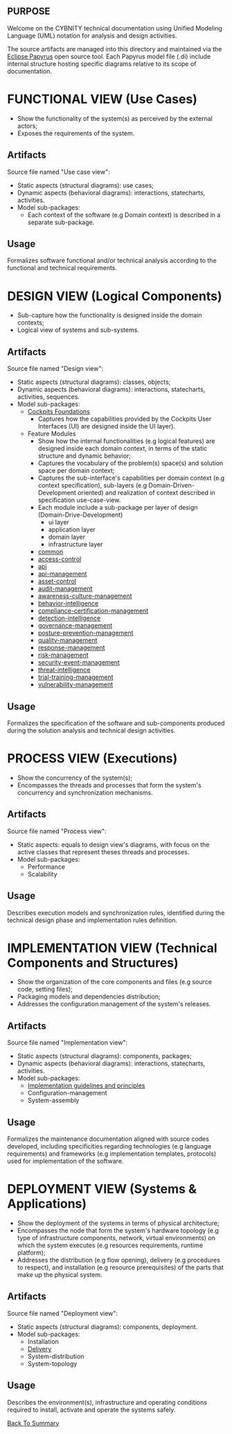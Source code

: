 ## PURPOSE
Welcome on the CYBNITY technical documentation using Unified Modeling Language (UML) notation for analysis and design activities.

The source artifacts are managed into this directory and maintained via the [Eclipse Papyrus](https://www.eclipse.org/papyrus/) open source tool.
Each Papyrus model file (.di) include internal structure hosting specific diagrams relative to its scope of documentation.

# FUNCTIONAL VIEW (Use Cases)
- Show the functionality of the system(s) as perceived by the external actors;
- Exposes the requirements of the system.

## Artifacts
Source file named "Use case view":
- Static aspects (structural diagrams): use cases;
- Dynamic aspects (behavioral diagrams): interactions, statecharts, activities.
- Model sub-packages:
  - Each context of the software (e.g Domain context) is described in a separate sub-package. 
  
## Usage
Formalizes software functional and/or technical analysis according to the functional and technical requirements.

# DESIGN VIEW (Logical Components)
- Sub-capture how the functionality is designed inside the domain contexts;
- Logical view of systems and sub-systems.

## Artifacts
Source file named "Design view":
- Static aspects (structural diagrams): classes, objects;
- Dynamic aspects (behavioral diagrams): interactions, statecharts, activities, sequences.
- Model sub-packages:
  - [Cockpits Foundations](cockpit-foundations)
    - Captures how the capabilities provided by the Cockpits User Interfaces (UI) are designed inside the UI layer).
  - Feature Modules
    - Show how the internal functionalities (e.g logical features) are designed inside each domain context, in terms of the static structure and dynamic behavior;
    - Captures the vocabulary of the problem(s) space(s) and solution space per domain context;
    - Captures the sub-interface's capabilities per domain context (e.g context specification), sub-layers (e.g Domain-Driven-Development oriented) and realization of context described in specification use-case-view.
    - Each module include a sub-package per layer of design (Domain-Drive-Development)
      - ui layer
      - application layer
      - domain layer
      - infrastructure layer
    - [common](design)
    - [access-control](design/access-control)
    - [api](design/api)
    - [api-management](design/api-management)
    - [asset-control](design/asset-control)
    - [audit-management](design/audit-management)
    - [awareness-culture-management](design/awareness-culture-management)
    - [behavior-intelligence](design/behavior-intelligence)
    - [compliance-certification-management](design/compliance-certification-management)
    - [detection-intelligence](design/detection-intelligence)
    - [governance-management](design/governance-management)
    - [posture-prevention-management](design/posture-prevention-management)
    - [quality-management](design/quality-management)
    - [response-management](design/response-management)
    - [risk-management](design/risk-management)
    - [security-event-management](design/security-event-management)
    - [threat-intelligence](design/threat-intelligence)
    - [trial-training-management](design/trial-training-management)
    - [vulnerability-management](design/vulnerability-management)

## Usage
Formalizes the specification of the software and sub-components produced during the solution analysis and technical design activities.

# PROCESS VIEW (Executions)
- Show the concurrency of the system(s);
- Encompasses the threads and processes that form the system's concurrency and synchronization mechanisms.

## Artifacts
Source file named "Process view":
- Static aspects: equals to design view's diagrams, with focus on the active classes that represent theses threads and processes.
- Model sub-packages:
  - Performance
  - Scalability

## Usage
Describes execution models and synchronization rules, identified during the technical design phase and implementation rules definition.

# IMPLEMENTATION VIEW (Technical Components and Structures)
- Show the organization of the core components and files (e.g source code, setting files);
- Packaging models and dependencies distribution;
- Addresses the configuration management of the system's releases.

## Artifacts
Source file named "Implementation view":
- Static aspects (structural diagrams): components, packages;
- Dynamic aspects (behavioral diagrams): interactions, statecharts, activities.
- Model sub-packages:
  - [Implementation guidelines and principles](implementation/README.md)
  - Configuration-management
  - System-assembly
	
## Usage
Formalizes the maintenance documentation aligned with source codes developed, including specificities regarding technologies (e.g language requirements) and frameworks (e.g implementation templates, protocols) used for implementation of the software.

# DEPLOYMENT VIEW (Systems & Applications)
- Show the deployment of the systems in terms of physical architecture;
- Encompasses the node that form the system's hardware topology (e.g type of infrastructure components, network, virtual environments) on which the system executes (e.g resources requirements, runtime platform);
- Addresses the distribution (e.g flow opening), delivery (e.g procedures to respect), and installation (e.g resource prerequisites) of the parts that make up the physical system.

## Artifacts
Source file named "Deployment view":
- Static aspects (structural diagrams): components, deployment.
- Model sub-packages:
  - Installation
  - [Delivery](deployment/systems_delivery.md)
  - System-distribution
  - System-topology

## Usage
Describes the environment(s), infrastructure and operating conditions required to install, activate and operate the systems safely.

[Back To Summary](../)
